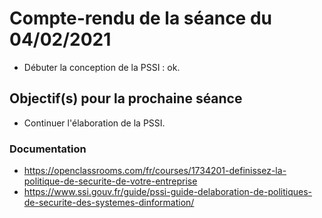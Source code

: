 # Compte-rendu de la séance du 04/02/2021

 - Débuter la conception de la PSSI : ok.

## Objectif(s) pour la prochaine séance

- Continuer l'élaboration de la PSSI.

### Documentation

- https://openclassrooms.com/fr/courses/1734201-definissez-la-politique-de-securite-de-votre-entreprise
- https://www.ssi.gouv.fr/guide/pssi-guide-delaboration-de-politiques-de-securite-des-systemes-dinformation/
